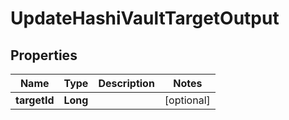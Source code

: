 

# UpdateHashiVaultTargetOutput


## Properties

Name | Type | Description | Notes
------------ | ------------- | ------------- | -------------
**targetId** | **Long** |  |  [optional]



